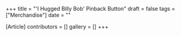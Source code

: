 +++
title = "'I Hugged Billy Bob' Pinback Button"
draft = false
tags = ["Merchandise"]
date = ""

[Article]
contributors = []
gallery = []
+++